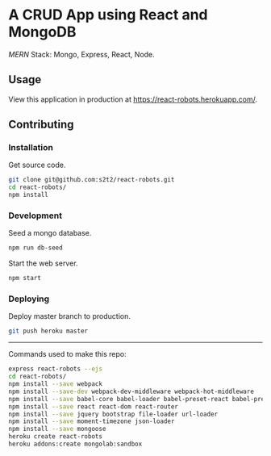 # A CRUD App using React and MongoDB

*MERN* Stack: Mongo, Express, React, Node.

## Usage

View this application in production at https://react-robots.herokuapp.com/.

## Contributing

### Installation

Get source code.

```` sh
git clone git@github.com:s2t2/react-robots.git
cd react-robots/
npm install
````

### Development

Seed a mongo database.

```` sh
npm run db-seed
````

Start the web server.

```` sh
npm start
````

### Deploying

Deploy master branch to production.

```` sh
git push heroku master
````

<hr />




Commands used to make this repo:

```` sh
express react-robots --ejs
cd react-robots/
npm install --save webpack
npm install --save-dev webpack-dev-middleware webpack-hot-middleware
npm install --save babel-core babel-loader babel-preset-react babel-preset-es2015 style-loader css-loader
npm install --save react react-dom react-router
npm install --save jquery bootstrap file-loader url-loader
npm install --save moment-timezone json-loader
npm install --save mongoose
heroku create react-robots
heroku addons:create mongolab:sandbox
````
